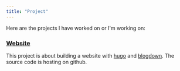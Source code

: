 ```yaml
---
title: "Project"
---
```


Here are the projects I have worked on or I'm working on:

### <a href= "https://github.com/ngsanogo/website" target = "_blank">Website</a>

This project is about building a website with <a href= "https://gohugo.io/" target = "_blank">hugo</a> and <a href= "https://bookdown.org/yihui/blogdown/" target = "_blank">blogdown</a>. The source code is hosting on github.
